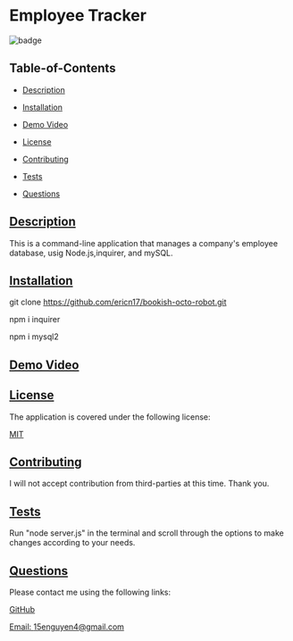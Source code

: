  # Employee Tracker
  
  
  ![badge](https://img.shields.io/badge/license-MIT-blue)
    
  ## Table-of-Contents
  * [Description](#description)
  * [Installation](#installation)
  * [Demo Video](#demo)
  
  * [License](#license)
    
  * [Contributing](#contributing)
  * [Tests](#tests)
  * [Questions](#questions)
  
  ## [Description](#table-of-contents)
This is a command-line application that manages a company's employee database, usig Node.js,inquirer, and mySQL.
  ## [Installation](#table-of-contents)
git clone https://github.com/ericn17/bookish-octo-robot.git

npm i inquirer

npm i mysql2
  
  
  ## [Demo Video](#table-of-contents)
 

  
  ## [License](#table-of-contents)
  The application is covered under the following license:
  
  [MIT](https://choosealicense.com/licenses/MIT)
    
    
  ## [Contributing](#table-of-contents)
  
  
  I will not accept contribution from third-parties at this time. Thank you.
    
  ## [Tests](#table-of-contents)
  Run "node server.js" in the terminal and scroll through the options to make changes according to your needs.
  ## [Questions](#table-of-contents)
  Please contact me using the following links:
  
  [GitHub](https://github.com/ericn17)
  
  [Email: 15enguyen4@gmail.com](mailto:15enguyen4@gmail.com)

